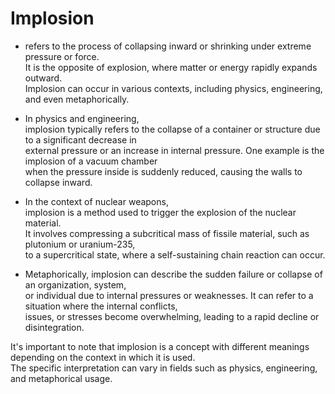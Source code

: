 # Implosion
- refers to the process of collapsing inward or shrinking under extreme pressure or force.  
   It is the opposite of explosion, where matter or energy rapidly expands outward.  
    Implosion can occur in various contexts, including physics, engineering, and even metaphorically.  

- In physics and engineering,  
   implosion typically refers to the collapse of a container or structure due to a significant decrease in  
    external pressure or an increase in internal pressure. One example is the implosion of a vacuum chamber  
     when the pressure inside is suddenly reduced, causing the walls to collapse inward.  

- In the context of nuclear weapons,  
   implosion is a method used to trigger the explosion of the nuclear material.  
    It involves compressing a subcritical mass of fissile material, such as plutonium or uranium-235,  
     to a supercritical state, where a self-sustaining chain reaction can occur.  

- Metaphorically, implosion can describe the sudden failure or collapse of an organization, system,  
   or individual due to internal pressures or weaknesses. It can refer to a situation where the internal conflicts,  
    issues, or stresses become overwhelming, leading to a rapid decline or disintegration.  

It's important to note that implosion is a concept with different meanings depending on the context in which it is used.  
 The specific interpretation can vary in fields such as physics, engineering, and metaphorical usage.  

